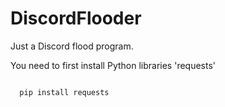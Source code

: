 # DiscordFlooder
Just a Discord flood program.

You need to first install Python libraries 'requests'

<code>
  pip install requests
  </code>
